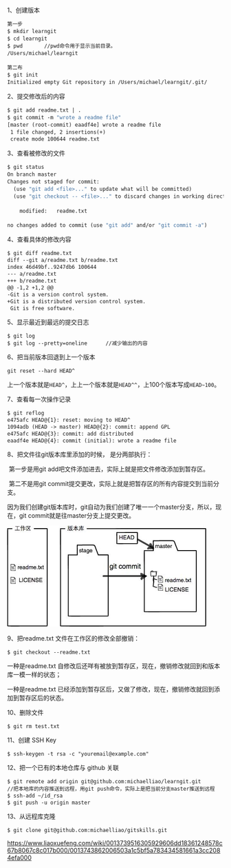 1、创建版本

```dockerfile
第一步
$ mkdir learngit
$ cd learngit
$ pwd		//pwd命令用于显示当前目录。
/Users/michael/learngit

第二布
$ git init
Initialized empty Git repository in /Users/michael/learngit/.git/

```

2、提交修改后的内容

```dockerfile
$ git add readme.txt | .
$ git commit -m "wrote a readme file"
[master (root-commit) eaadf4e] wrote a readme file
 1 file changed, 2 insertions(+)
 create mode 100644 readme.txt
```

3、查看被修改的文件

```dockerfile
$ git status
On branch master
Changes not staged for commit:
  (use "git add <file>..." to update what will be committed)
  (use "git checkout -- <file>..." to discard changes in working directory)

    modified:   readme.txt

no changes added to commit (use "git add" and/or "git commit -a")
```

4、查看具体的修改内容

```
$ git diff readme.txt 
diff --git a/readme.txt b/readme.txt
index 46d49bf..9247db6 100644
--- a/readme.txt
+++ b/readme.txt
@@ -1,2 +1,2 @@
-Git is a version control system.
+Git is a distributed version control system.
 Git is free software.
```

5、显示最近到最远的提交日志

```
$ git log
$ git log --pretty=oneline		//减少输出的内容
```

6、把当前版本回退到上一个版本

```
git reset --hard HEAD^
```

上一个版本就是`HEAD^`，上上一个版本就是`HEAD^^`，上100个版本写成`HEAD~100`。

7、查看每一次操作记录

```
$ git reflog
e475afc HEAD@{1}: reset: moving to HEAD^
1094adb (HEAD -> master) HEAD@{2}: commit: append GPL
e475afc HEAD@{3}: commit: add distributed
eaadf4e HEAD@{4}: commit (initial): wrote a readme file
```

8、把文件往git版本库里添加的时候， 是分两部执行：

​	第一步是用git add吧文件添加进去，实际上就是把文件修改添加到暂存区。

​	第二不是用git commit提交更改，实际上就是把暂存区的所有内容提交到当前分支。

因为我们创建git版本库时，git自动为我们创建了唯一一个master分支，所以，现在，git commit就是往master分支上提交更改。

![](0.jpeg)

9、把readme.txt 文件在工作区的修改全部撤销：

```
$ git checkout --readme.txt
```

一种是readme.txt 自修改后还咩有被放到暂存区，现在，撤销修改就回到和版本库一模一样的状态；

一种是readme.txt 已经添加到暂存区后，又做了修改，现在，撤销修改就回到添加到暂存区后的状态。

10、删除文件

```
$ git rm test.txt
```

11、创建 SSH Key

```
$ ssh-keygen -t rsa -c "youremail@example.com"
```

12、把一个已有的本地仓库与 github 关联

```
$ git remote add origin git@github.com:michaelliao/learngit.git
//把本地库的内容推送到远程，用git push命令，实际上是把当前分支master推送到远程
$ ssh-add ~/id_rsa
$ git push -u origin master
```

13、从远程库克隆

```
$ git clone git@github.com:michaelliao/gitskills.git
```

https://www.liaoxuefeng.com/wiki/0013739516305929606dd18361248578c67b8067c8c017b000/0013743862006503a1c5bf5a783434581661a3cc2084efa000